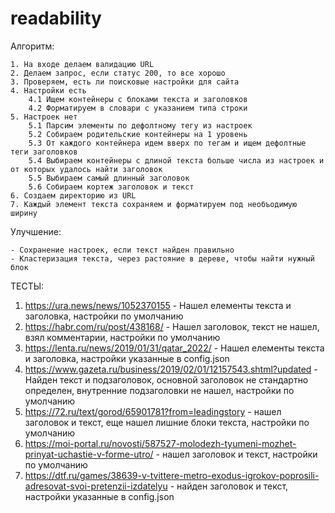 # readability
Алгоритм: 

    1. На входе делаем валидацию URL
    2. Делаем запрос, если статус 200, то все хорошо
    3. Проверяем, есть ли поисковые настройки для сайта
    4. Настройки есть
        4.1 Ищем контейнеры с блоками текста и заголовков
        4.2 Форматируем в словари с указанием типа строки
    5. Настроек нет
        5.1 Парсим элементы по дефолтному тегу из настроек
        5.2 Собираем родительские контейнеры на 1 уровень
        5.3 От каждого контейнера идем вверх по тегам и ищем дефолтные теги заголовков
        5.4 Выбираем контейнеры с длиной текста больше числа из настроек и от которых удалось найти заголовок
        5.5 Выбираем самый длинный заголовок
        5.6 Собираем кортеж заголовок и текст
    6. Создаем директорию из URL
    7. Каждый элемент текста сохраняем и форматируем под необъодимую ширину

Улучшение:

    - Сохранение настроек, если текст найден правильно
    - Кластеризация текста, через растояние в дереве, чтобы найти нужный блок


ТЕСТЫ:

1. https://ura.news/news/1052370155 - Нашел елементы текста и заголовка, настройки по умолчанию
2. https://habr.com/ru/post/438168/ - Нашел заголовок, текст не нашел, взял комментарии, настройки по умолчанию
3. https://lenta.ru/news/2019/01/31/qatar_2022/ -  Нашел елементы текста и заголовка, настройки указанные в config.json
4. https://www.gazeta.ru/business/2019/02/01/12157543.shtml?updated - Найден текст и подзаголовок, основной заголовок не стандартно определен, внутренние подзаголовки не нашел, настройки по умолчанию
5. https://72.ru/text/gorod/65901781?from=leadingstory - нашел заголовок и текст, еще нашел лишние блоки текста, настройки по умолчанию
6. https://moi-portal.ru/novosti/587527-molodezh-tyumeni-mozhet-prinyat-uchastie-v-forme-utro/ - нашел заголовок и текст, настройки по умолчанию
7. https://dtf.ru/games/38639-v-tvittere-metro-exodus-igrokov-poprosili-adresovat-svoi-pretenzii-izdatelyu - найден заголовок и текст, настройки указанные в config.json